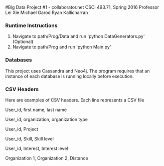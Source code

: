 #Big Data Project #1 - collaborator.net
CSCI 493.71, Spring 2016
Professor Lei Xie
Michael Garod
Ryan Kallicharran

### Runtime Instructions
1. Navigate to path/Prog/Data and run 'python DataGenerators.py' (Optional)
2. Navigate to path/Prog and run 'python Main.py'

### Databases
This project uses Cassandra and Neo4j. The program requires that an instance of each database is running locally before execution.

### CSV Headers
Here are examples of CSV headers. Each line represents a CSV file

User_id, first name, last name

User_id, organization, organization type	

User_id, Project	

User_id, Skill,	Skill level	

User_id, Interest, Interest level	

Organization 1, Organization 2, Distance	
